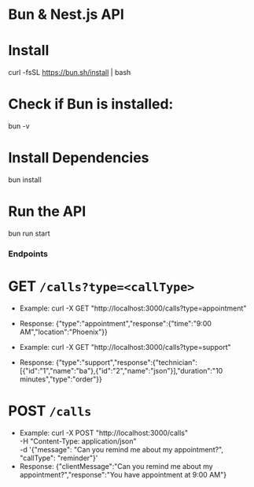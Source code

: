 # Bun & Nest.js API

# Install 
curl -fsSL https://bun.sh/install | bash

# Check if Bun is installed:
bun -v

# Install Dependencies
bun install

# Run the API
bun run start

### Endpoints
# GET `/calls?type=<callType>`
* Example:
curl -X GET "http://localhost:3000/calls?type=appointment"
* Response:
{"type":"appointment","response":{"time":"9:00 AM","location":"Phoenix"}}

* Example:
  curl -X GET "http://localhost:3000/calls?type=support"    
* Response:
{"type":"support","response":{"technician":[{"id":"1","name":"ba"},{"id":"2","name":"json"}],"duration":"10 minutes","type":"order"}}

# POST `/calls`
* Example:
  curl -X POST "http://localhost:3000/calls" \
     -H "Content-Type: application/json" \
     -d '{"message": "Can you remind me about my appointment?", "callType": "reminder"}'
* Response:
  {"clientMessage":"Can you remind me about my appointment?","response":"You have appointment at 9:00 AM"}



